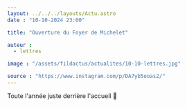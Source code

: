 ```yaml
---
layout: ../../../layouts/Actu.astro
date : "10-10-2024 23:00"

title: "Ouverture du Foyer de Michelet"

auteur :
  - lettres

image : "/assets/fildactus/actualites/10-10-lettres.jpg"

source : "https://www.instagram.com/p/DA7yb5ooas2/"
---
```


Toute l'année juste derrière l'accueil 🤎